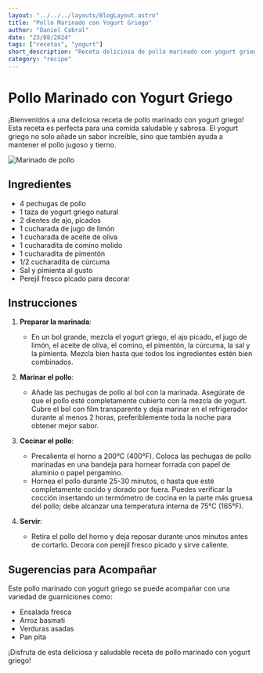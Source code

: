 ```yaml
---
layout: "../../../layouts/BlogLayout.astro"
title: "Pollo Marinado con Yogurt Griego"
author: "Daniel Cabral"
date: "23/08/2024"
tags: ["recetas", "yogurt"]
short_description: "Receta deliciosa de pollo marinado con yogurt griego. Saludable y sabrosa."
category: "recipe"
---
```


# Pollo Marinado con Yogurt Griego

¡Bienvenidos a una deliciosa receta de pollo marinado con yogurt griego! Esta receta es perfecta para una comida saludable y sabrosa. El yogurt griego no solo añade un sabor increíble, sino que también ayuda a mantener el pollo jugoso y tierno.

![Marinado de pollo](https://th.bing.com/th/id/R.8a377805f6c0e878cb5820b3152f0f1d?rik=mY0TFbe0XObOAQ&riu=http%3a%2f%2f4.bp.blogspot.com%2f-Fi7xSLRY0pg%2fVaadP6l8qXI%2fAAAAAAAAC-Q%2fRQiQXNaSx30%2fw1200-h630-p-k-no-nu%2f_MG_5431.JPG&ehk=B3wm6lPHQyRyh0IbvAiTnGDStYtlWq5qkCH4GHXUeac%3d&risl=&pid=ImgRaw&r=0)

## Ingredientes

- 4 pechugas de pollo
- 1 taza de yogurt griego natural
- 2 dientes de ajo, picados
- 1 cucharada de jugo de limón
- 1 cucharada de aceite de oliva
- 1 cucharadita de comino molido
- 1 cucharadita de pimentón
- 1/2 cucharadita de cúrcuma
- Sal y pimienta al gusto
- Perejil fresco picado para decorar

## Instrucciones

1. **Preparar la marinada**:
   - En un bol grande, mezcla el yogurt griego, el ajo picado, el jugo de limón, el aceite de oliva, el comino, el pimentón, la cúrcuma, la sal y la pimienta. Mezcla bien hasta que todos los ingredientes estén bien combinados.

2. **Marinar el pollo**:
   - Añade las pechugas de pollo al bol con la marinada. Asegúrate de que el pollo esté completamente cubierto con la mezcla de yogurt. Cubre el bol con film transparente y deja marinar en el refrigerador durante al menos 2 horas, preferiblemente toda la noche para obtener mejor sabor.

3. **Cocinar el pollo**:
   - Precalienta el horno a 200°C (400°F). Coloca las pechugas de pollo marinadas en una bandeja para hornear forrada con papel de aluminio o papel pergamino.
   - Hornea el pollo durante 25-30 minutos, o hasta que esté completamente cocido y dorado por fuera. Puedes verificar la cocción insertando un termómetro de cocina en la parte más gruesa del pollo; debe alcanzar una temperatura interna de 75°C (165°F).

4. **Servir**:
   - Retira el pollo del horno y deja reposar durante unos minutos antes de cortarlo. Decora con perejil fresco picado y sirve caliente.

## Sugerencias para Acompañar

Este pollo marinado con yogurt griego se puede acompañar con una variedad de guarniciones como:

- Ensalada fresca
- Arroz basmati
- Verduras asadas
- Pan pita

¡Disfruta de esta deliciosa y saludable receta de pollo marinado con yogurt griego!